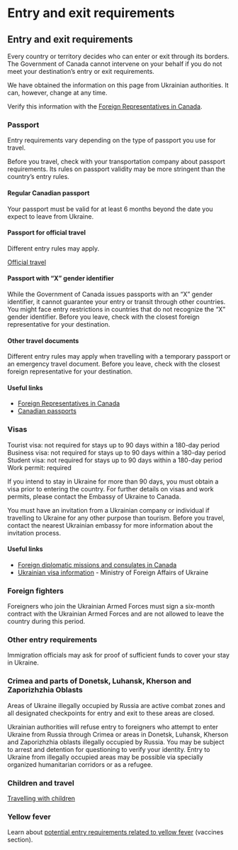 # Entry and exit requirements

## Entry and exit requirements

Every country or territory decides who can enter or exit through its borders. The Government of Canada cannot intervene on your behalf if you do not meet your destination’s entry or exit requirements.

We have obtained the information on this page from Ukrainian authorities. It can, however, change at any time.

Verify this information with the [Foreign Representatives in Canada](https://www.international.gc.ca/protocol-protocole/reps.aspx?lang=eng).

### Passport

Entry requirements vary depending on the type of passport you use for travel.

Before you travel, check with your transportation company about passport requirements. Its rules on passport validity may be more stringent than the country’s entry rules.

#### Regular Canadian passport

Your passport must be valid for at least 6 months beyond the date you expect to leave from Ukraine.

#### Passport for official travel

Different entry rules may apply.

[Official travel](https://www.canada.ca/en/immigration-refugees-citizenship/services/canadian-passports/official-travel.html)

#### Passport with “X” gender identifier

While the Government of Canada issues passports with an “X” gender identifier, it cannot guarantee your entry or transit through other countries. You might face entry restrictions in countries that do not recognize the “X” gender identifier. Before you leave, check with the closest foreign representative for your destination.

#### Other travel documents

Different entry rules may apply when travelling with a temporary passport or an emergency travel document. Before you leave, check with the closest foreign representative for your destination.

#### Useful links

* [Foreign Representatives in Canada](https://www.international.gc.ca/protocol-protocole/reps.aspx?lang=eng)
* [Canadian passports](http://www.canada.ca/passport)

### Visas

Tourist visa: not required for stays up to 90 days within a 180-day period  
Business visa: not required for stays up to 90 days within a 180-day period  
Student visa: not required for stays up to 90 days within a 180-day period  
Work permit: required

If you intend to stay in Ukraine for more than 90 days, you must obtain a visa prior to entering the country. For further details on visas and work permits, please contact the Embassy of Ukraine to Canada.

You must have an invitation from a Ukrainian company or individual if travelling to Ukraine for any other purpose than tourism. Before you travel, contact the nearest Ukrainian embassy for more information about the invitation process.

#### Useful links

* [Foreign diplomatic missions and consulates in Canada](http://www.international.gc.ca/protocol-protocole/reps.aspx?lang=eng)
* [Ukrainian visa information](https://mfa.gov.ua/en/consular-affairs/entry-and-stay-foreigners-ukraine/visa-information) - Ministry of Foreign Affairs of Ukraine

### Foreign fighters

Foreigners who join the Ukrainian Armed Forces must sign a six-month contract with the Ukrainian Armed Forces and are not allowed to leave the country during this period.

### Other entry requirements

Immigration officials may ask for proof of sufficient funds to cover your stay in Ukraine.

### Crimea and parts of Donetsk, Luhansk, Kherson and Zaporizhzhia Oblasts

Areas of Ukraine illegally occupied by Russia are active combat zones and all designated checkpoints for entry and exit to these areas are closed.

Ukrainian authorities will refuse entry to foreigners who attempt to enter Ukraine from Russia through Crimea or areas in Donetsk, Luhansk, Kherson and Zaporizhzhia oblasts illegally occupied by Russia. You may be subject to arrest and detention for questioning to verify your identity. Entry to Ukraine from illegally occupied areas may be possible via specially organized humanitarian corridors or as a refugee.

### Children and travel

[Travelling with children](http://travel.gc.ca/travelling/children)

### Yellow fever

Learn about [potential entry requirements related to yellow fever](#health) (vaccines section).